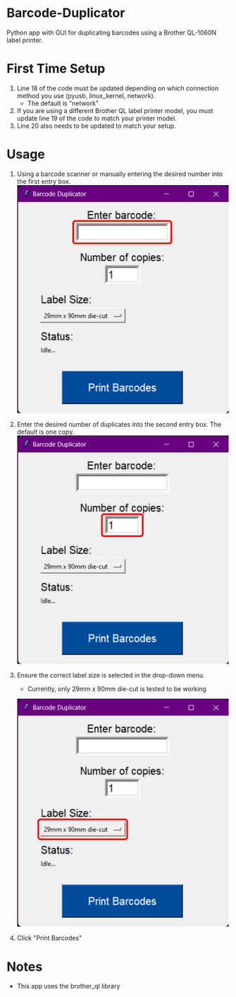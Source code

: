 # Barcode-Duplicator
Python app with GUI for duplicating barcodes using a Brother QL-1060N label printer.

# First Time Setup
1. Line 18 of the code must be updated depending on which connection method you use (pyusb, linux_kernel, network).
   - The default is "network"
3. If you are using a different Brother QL label printer model, you must update line 19 of the code to match your printer model.
4. Line 20 also needs to be updated to match your setup.

# Usage
1. Using a barcode scanner or manually entering the desired number into the first entry box.  
   ![First Entry Box](https://github.com/Linja82/Barcode-Duplicator/blob/main/Images/Barcode%20Duplicator%20V1.1%20Screenshot%20First%20Entry%20Box.png)
3. Enter the desired number of duplicates into the second entry box. The default is one copy.
   ![Second Entry Box](https://github.com/Linja82/Barcode-Duplicator/blob/main/Images/Barcode%20Duplicator%20V1.1%20Screenshot%20Second%20Entry%20Box.png)
5. Ensure the correct label size is selected in the drop-down menu.
   - Currently, only 29mm x 90mm die-cut is tested to be working
   
   ![Drop-down Menu](https://github.com/Linja82/Barcode-Duplicator/blob/main/Images/Barcode%20Duplicator%20V1.1%20Screenshot%20Drop-down%20Menu.png)
6. Click "Print Barcodes"

# Notes
- This app uses the brother_ql library

